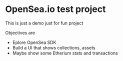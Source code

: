 # OpenSea.io test project

This is just a demo just for fun project

Objectives are

- Eplore OpenSea SDK
- Build a UI that shows collections, assets
- Maybe show some Etherium stats and transactions
